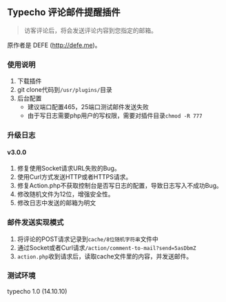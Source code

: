 
## Typecho 评论邮件提醒插件

>访客评论后，将会发送评论内容到您指定的邮箱。

原作者是  DEFE (http://defe.me)。


### 使用说明

1. 下载插件
2. git clone代码到`/usr/plugins/`目录
3. 后台配置
	- 建议端口配置465，25端口测试邮件发送失败 
	- 由于写日志需要php用户的写权限，需要对插件目录`chmod -R 777`

### 升级日志

#### v3.0.0 

1. 修复使用Socket请求URL失败的Bug。
2. 使用Curl方式发送HTTP或者HTTPS请求。
3. 修复Action.php不获取控制台是否写日志的配置，导致日志写入不成功Bug。
4. 修改随机文件为12位，增强安全性。
5. 修改日志中发送的邮箱为明文


### 邮件发送实现模式

1. 将评论的POST请求记录到`cache/8位随机字符串`文件中
2. 通过Socket或者Curl请求`/action/comment-to-mail?send=5asDbmZ`
3. `action.php`收到请求后，读取cache文件里的内容，并发送邮件。

### 测试环境


typecho 1.0 (14.10.10)



